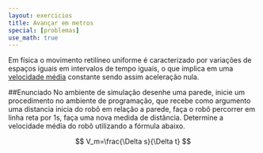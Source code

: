 ```yaml
---
layout: exercicios
title: Avançar em metros
special: [problemas]
use_math: true
---
```


Em física o movimento retilíneo uniforme é caracterizado por variações de espaços iguais em intervalos de tempo iguais, o que implica em uma   [velocidade média](http://pt.wikihow.com/Calcular-a-Velocidade) constante sendo assim  aceleração  nula.

##Enunciado
No ambiente de simulação desenhe uma parede, inicie um procedimento no ambiente de programação, que recebe como argumento uma distancia inicia do robô em  relação a parede, faça o robô percorrer em linha reta por 1s, faça uma nova medida de  distância. Determine a velocidade média do robô utilizando a fórmula abaixo.

$$ V_m=\frac{\Delta s}{\Delta t} $$

